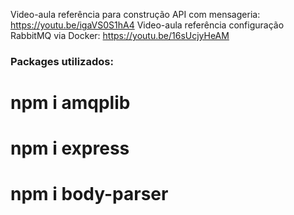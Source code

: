 Video-aula referência para construção API com mensageria: https://youtu.be/igaVS0S1hA4
Video-aula referência configuração RabbitMQ via Docker: https://youtu.be/16sUcjyHeAM


### Packages utilizados:

# npm i amqplib
# npm i express
# npm i body-parser